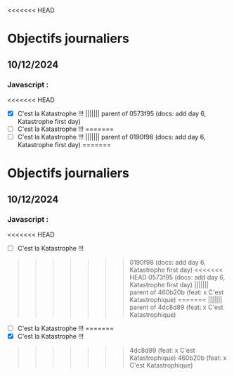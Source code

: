 <<<<<<< HEAD
# Objectifs journaliers

## 10/12/2024

### Javascript :

<<<<<<< HEAD
- [x] C'est la Katastrophe !!!
||||||| parent of 0573f95 (docs: add day 6, Katastrophe first day)
- [ ] C'est la Katastrophe !!!
=======
- [ ] C'est la Katastrophe !!!
||||||| parent of 0190f98 (docs: add day 6, Katastrophe first day)
=======
# Objectifs journaliers

## 10/12/2024

### Javascript :

<<<<<<< HEAD
- [ ] C'est la Katastrophe !!!
>>>>>>> 0190f98 (docs: add day 6, Katastrophe first day)
<<<<<<< HEAD
>>>>>>> 0573f95 (docs: add day 6, Katastrophe first day)
||||||| parent of 460b20b (feat: x C'est Katastrophique)
=======
||||||| parent of 4dc8d89 (feat: x C'est Katastrophique)
- [ ] C'est la Katastrophe !!!
=======
- [x] C'est la Katastrophe !!!
>>>>>>> 4dc8d89 (feat: x C'est Katastrophique)
>>>>>>> 460b20b (feat: x C'est Katastrophique)
